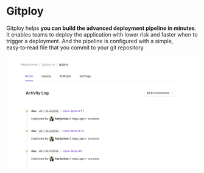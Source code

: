 # Gitploy

Gitploy helps **you can build the advanced deployment pipeline in minutes**. It enables teams to deploy the application with lower risk and faster when to trigger a deployment. And the pipeline is configured with a simple, easy‑to‑read file that you commit to your git repository.

![Gitploy](./images/gitploy.png)